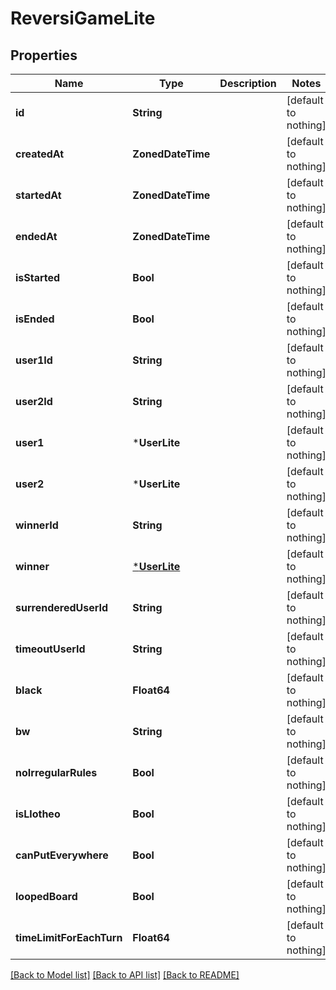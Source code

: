 # ReversiGameLite


## Properties
Name | Type | Description | Notes
------------ | ------------- | ------------- | -------------
**id** | **String** |  | [default to nothing]
**createdAt** | **ZonedDateTime** |  | [default to nothing]
**startedAt** | **ZonedDateTime** |  | [default to nothing]
**endedAt** | **ZonedDateTime** |  | [default to nothing]
**isStarted** | **Bool** |  | [default to nothing]
**isEnded** | **Bool** |  | [default to nothing]
**user1Id** | **String** |  | [default to nothing]
**user2Id** | **String** |  | [default to nothing]
**user1** | ***UserLite** |  | [default to nothing]
**user2** | ***UserLite** |  | [default to nothing]
**winnerId** | **String** |  | [default to nothing]
**winner** | [***UserLite**](UserLite.md) |  | [default to nothing]
**surrenderedUserId** | **String** |  | [default to nothing]
**timeoutUserId** | **String** |  | [default to nothing]
**black** | **Float64** |  | [default to nothing]
**bw** | **String** |  | [default to nothing]
**noIrregularRules** | **Bool** |  | [default to nothing]
**isLlotheo** | **Bool** |  | [default to nothing]
**canPutEverywhere** | **Bool** |  | [default to nothing]
**loopedBoard** | **Bool** |  | [default to nothing]
**timeLimitForEachTurn** | **Float64** |  | [default to nothing]


[[Back to Model list]](../README.md#models) [[Back to API list]](../README.md#api-endpoints) [[Back to README]](../README.md)


